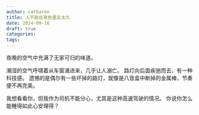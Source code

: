 ```yaml
---
author: catbaron
title: 人不能在夜色里走太久
date: 2024-09-16
draft: true
categories: 
tags:
---
```

夜晚的空气中充满了无家可归的味道。

潮湿的空气呼啸着从车窗涌进来，几乎让人溺亡。
路灯向后面疾驰而去，有一种科技感。
遗憾的是偶尔有一些坏掉的路灯，就像是八音盒中断掉的金属棒，节奏便不再完美。

我想看看你，但我作为司机不能分心，尤其是这种高速驾驶的情况。
你说你怎么能睡得如此心安理得？

